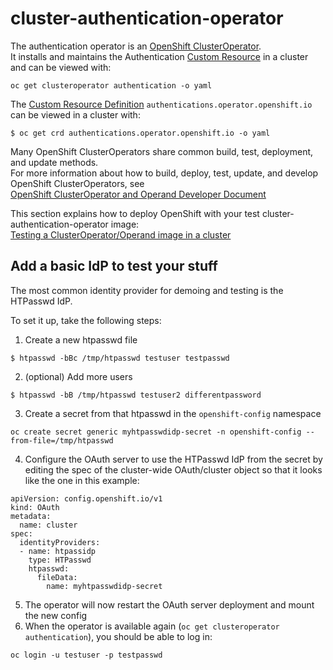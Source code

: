 # cluster-authentication-operator



The authentication operator is an 
[OpenShift ClusterOperator](https://github.com/openshift/enhancements/blob/master/enhancements/dev-guide/operators.md#what-is-an-openshift-clusteroperator).    
It installs and maintains the Authentication [Custom Resource](https://kubernetes.io/docs/concepts/extend-kubernetes/api-extension/custom-resources/) in a cluster and can be viewed with:     
```
oc get clusteroperator authentication -o yaml
```

The [Custom Resource Definition](https://kubernetes.io/docs/concepts/extend-kubernetes/api-extension/custom-resources/#customresourcedefinitions)
`authentications.operator.openshift.io`    
can be viewed in a cluster with:

```console
$ oc get crd authentications.operator.openshift.io -o yaml
```

Many OpenShift ClusterOperators share common build, test, deployment, and update methods.    
For more information about how to build, deploy, test, update, and develop OpenShift ClusterOperators, see      
[OpenShift ClusterOperator and Operand Developer Document](https://github.com/openshift/enhancements/blob/master/dev-guide/operators.md#how-do-i-buildupdateverifyrun-unit-tests)

This section explains how to deploy OpenShift with your test cluster-authentication-operator image:        
[Testing a ClusterOperator/Operand image in a cluster](https://github.com/openshift/enhancements/blob/master/dev-guide/operators.md#how-can-i-test-changes-to-an-openshift-operatoroperandrelease-component)


## Add a basic IdP to test your stuff
The most common identity provider for demoing and testing is the HTPasswd IdP.

To set it up, take the following steps:

1. Create a new htpasswd file
```
$ htpasswd -bBc /tmp/htpasswd testuser testpasswd
```
2. (optional) Add more users
```
$ htpasswd -bB /tmp/htpasswd testuser2 differentpassword
```
3. Create a secret from that htpasswd in the `openshift-config` namespace
```
oc create secret generic myhtpasswdidp-secret -n openshift-config --from-file=/tmp/htpasswd
```
4. Configure the OAuth server to use the HTPasswd IdP from the secret by editing the spec of the cluster-wide OAuth/cluster object so that it looks like the one in this example:
```
apiVersion: config.openshift.io/v1
kind: OAuth
metadata:
  name: cluster
spec:
  identityProviders:
  - name: htpassidp
    type: HTPasswd
    htpasswd:
      fileData:
        name: myhtpasswdidp-secret
```
5. The operator will now restart the OAuth server deployment and mount the new config
6. When the operator is available again (`oc get clusteroperator authentication`), you should be able to log in:
```
oc login -u testuser -p testpasswd
```
